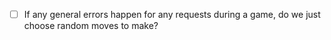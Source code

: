 - [ ] If any general errors happen for any requests during a game, do we just
  choose random moves to make?
